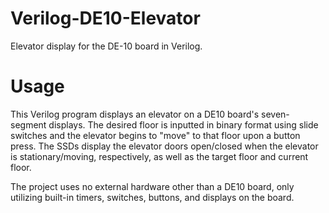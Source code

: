 # Verilog-DE10-Elevator
Elevator display for the DE-10 board in Verilog.

# Usage
This Verilog program displays an elevator on a DE10 board's seven-segment displays. The desired floor is inputted in binary format using slide switches and the elevator begins to "move" to that floor upon a button press. The SSDs display the elevator doors open/closed when the elevator is stationary/moving, respectively, as well as the target floor and current floor.

The project uses no external hardware other than a DE10 board, only utilizing built-in timers, switches, buttons, and displays on the board.
